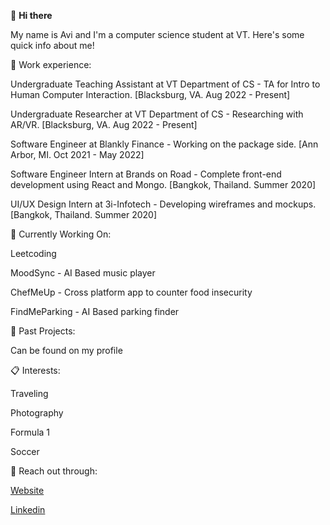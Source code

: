 👋 **Hi there**

My name is Avi and I'm a computer science student at VT. Here's some quick info about me!

🚀 Work experience:

Undergraduate Teaching Assistant at VT Department of CS - TA for Intro to Human Computer Interaction. [Blacksburg, VA. Aug 2022 - Present]

Undergraduate Researcher at VT Department of CS - Researching with AR/VR. [Blacksburg, VA. Aug 2022 - Present]

Software Engineer at Blankly Finance - Working on the package side.  [Ann Arbor, MI. Oct 2021 - May 2022]

Software Engineer Intern at Brands on Road - Complete front-end development using React and Mongo. [Bangkok, Thailand. Summer 2020]

UI/UX Design Intern at 3i-Infotech - Developing wireframes and mockups. [Bangkok, Thailand. Summer 2020]

📍 Currently Working On:

Leetcoding

MoodSync - AI Based music player

ChefMeUp - Cross platform app to counter food insecurity

FindMeParking - AI Based parking finder

📖 Past Projects:

Can be found on my profile

📋 Interests:

Traveling

Photography

Formula 1

Soccer

💬 Reach out through:

[Website](avimehta.info)

[Linkedin](https://www.linkedin.com/in/mehtavi/)
